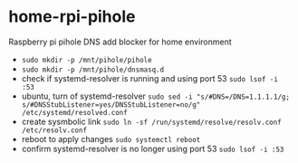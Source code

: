 # home-rpi-pihole
Raspberry pi pihole DNS add blocker for home environment
- `sudo mkdir -p /mnt/pihole/pihole`
- `sudo mkdir -p /mnt/pihole/dnsmasq.d`
- check if systemd-resolver is running and using port 53 `sudo lsof -i :53`
- ubuntu, turn of systemd-resolver `sudo sed -i "s/#DNS=/DNS=1.1.1.1/g; s/#DNSStubListener=yes/DNSStubListener=no/g" /etc/systemd/resolved.conf`
- create sysmbolic link `sudo ln -sf /run/systemd/resolve/resolv.conf /etc/resolv.conf`
- reboot to apply changes `sudo systemctl reboot`
- confirm systemd-resolver is no longer using port 53 `sudo lsof -i :53`